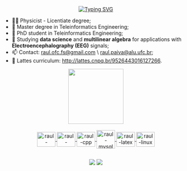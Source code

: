 <div align="center">
<a href="https://git.io/typing-svg"><img src="https://readme-typing-svg.demolab.com?font=Fira+Code&weight=500&size=25&pause=1000&color=3860F7&background=37FF7100&random=false&width=435&lines=Hi+I'm+Raul+Victor;Always+learning+new+things" alt="Typing SVG" /></a>
</div>


- 👨‍🔬 Physicist - Licentiate degree;
- 🔭 Master degree in Teleinformatics Engineering;
- 🔭 PhD student in Teleinformatics Engineering;
- 🌱 Studying **data science** and **multilinear algebra** for applications with **Electroencephalography (EEG)** signals;
- 📫 Contact: raul.ofc.fs@gmail.com \ raul.paiva@alu.ufc.br;
- 📄 Lattes curriculum: http://lattes.cnpq.br/9526443016127266.

<div align="center">
  <a href="https://github.com/Raul-rx7">
<!--   <img height="150em" src="https://github-readme-stats.vercel.app/api?username=Raul-rx7&show_icons=true&theme=tokyonight&include_all_commits=true&count_private=true"/> -->
  <img height="150em" src="https://github-readme-stats.vercel.app/api/top-langs/?username=Raul-rx7&layout=compact&langs_count=7&theme=tokyonight"/>
</div>



<div align="center", style="display: inline_block"><br>
  <img align="center" alt="raul-Python" height="40" width="50" src="https://cdn.jsdelivr.net/gh/devicons/devicon@latest/icons/python/python-original-wordmark.svg">
  <img align="center" alt="raul-Poetry" height="40" width="50" src="https://cdn.jsdelivr.net/gh/devicons/devicon@latest/icons/poetry/poetry-original.svg">
  <img align="center" alt="raul-cpp" height="40" width="50" src="https://cdn.jsdelivr.net/gh/devicons/devicon@latest/icons/cplusplus/cplusplus-original.svg" />
<!--   <img align="center" alt="raul-mysql" height="40" width="50" src="https://cdn.jsdelivr.net/gh/devicons/devicon/icons/mysql/mysql-plain.svg" /> -->
  <img align="center" alt="raul-mysql2" heigh="40" width="50" src="https://cdn.jsdelivr.net/gh/devicons/devicon@latest/icons/mysql/mysql-original-wordmark.svg" /> 
<!--   <img align="center" alt="raul-latex" height="40" width="50" src="https://cdn.jsdelivr.net/gh/devicons/devicon@latest/devicon.min.css" /> -->
  <img align="center" alt="raul-latex" height="40" width="50" src="https://cdn.jsdelivr.net/gh/devicons/devicon@latest/icons/latex/latex-original.svg" />
<!--   <img align="center" alt="raul-ubuntu" height="40" width="50" src="https://cdn.jsdelivr.net/gh/devicons/devicon/icons/ubuntu/ubuntu-plain.svg" /> -->
  <img align="center" alt="raul-linux" height="40" width="50" src="https://cdn.jsdelivr.net/gh/devicons/devicon/icons/linux/linux-original.svg" />
</div>

##

<div align="center">
  <a href = "mailto:raul.ofc.fs@gmail.com"><img src="https://img.shields.io/badge/-Gmail-%23333?style=for-the-badge&logo=gmail&logoColor=white" target="_blank"></a>
  <a href="https://www.linkedin.com/in/raul-victor-174a04201" target="_blank"><img src="https://img.shields.io/badge/-LinkedIn-%230077B5?style=for-the-badge&logo=linkedin&logoColor=white" target="_blank"></a>
  
</div>

 
